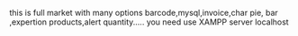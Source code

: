 this is full market with many options barcode,mysql,invoice,char pie, bar ,expertion products,alert quantity.....
you need use XAMPP server localhost


